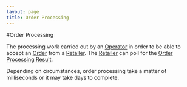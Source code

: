 ```yaml
---
layout: page
title: Order Processing
---
```


#Order Processing

The processing work carried out by an [Operator](operator) in order to be able to accept an [Order](order) from a [Retailer](retailer). The [Retailer](retailer) can poll for the [Order Processing Result](order-processing-result).

Depending on circumstances, order processing take a matter of milliseconds or it may take days to complete.
